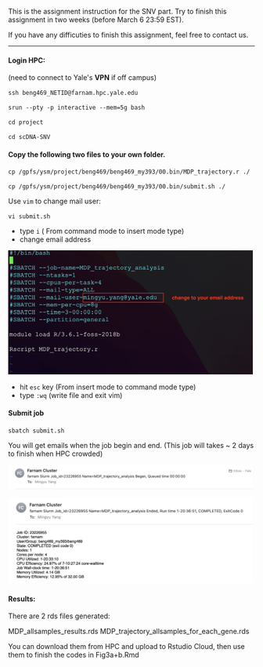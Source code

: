 
This is the assignment instruction for the SNV part. Try to finish this assignment in two weeks (before March 6 23:59 EST).

If you have any difficuties to finish this assignment, feel free to contact us.

---
#### Login HPC:
(need to connect to Yale's **VPN** if off campus)

```
ssh beng469_NETID@farnam.hpc.yale.edu
```
```
srun --pty -p interactive --mem=5g bash
```
```
cd project
```
```
cd scDNA-SNV
```
#### Copy the following two files to your own folder.
```
cp /gpfs/ysm/project/beng469/beng469_my393/00.bin/MDP_trajectory.r ./
```
```
cp /gpfs/ysm/project/beng469/beng469_my393/00.bin/submit.sh ./
```
Use ```vim``` to change mail user: 
```
vi submit.sh
```
* type ```i``` ( From command mode to insert mode type)
* change email address

<p><img width="500" src="https://github.com/MingyuYang-Yale/BENG469/blob/main/SP21/Assignment2/2021-02-25/email3.png" alt="foo bar" title="train &amp; tracks" /></p>

* hit ```esc``` key (From insert mode to command mode type)
* type ```:wq``` (write file and exit vim)

#### Submit job 
```
sbatch submit.sh 
```

You will get emails when the job begin and end. (This job will takes ~ 2 days to finish when HPC crowded)
<p><img width="500" src="https://github.com/MingyuYang-Yale/BENG469/blob/main/SP21/Assignment2/2021-02-25/email2.png" alt="foo bar" title="train &amp; tracks" /></p>

<p><img width="500" src="https://github.com/MingyuYang-Yale/BENG469/blob/main/SP21/Assignment2/2021-02-25/email1.png" alt="foo bar" title="train &amp; tracks" /></p>


#### Results:

There are 2 rds files generated:

MDP_allsamples_results.rds
MDP_trajectory_allsamples_for_each_gene.rds

You can download them from HPC and upload to Rstudio Cloud, then use them to finish the codes in Fig3a+b.Rmd
